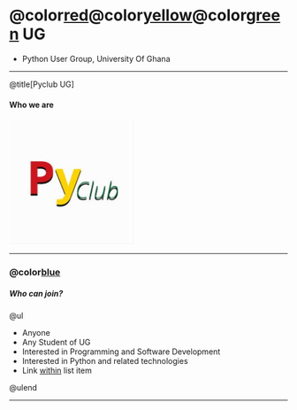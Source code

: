 # @color[red](P)@color[yellow](y)@color[green](Club) UG
- Python User Group, University Of Ghana

---

@title[Pyclub UG]


#### Who we are

![Logo](assets/img/logo.jpg)

---

### @color[blue](Membership)
##### Who can join?
@ul

- Anyone
- Any Student of UG
- Interested in Programming and Software Development
- Interested in Python and related technologies
- Link [within](https://gitpitch.com) list item

@ulend

---

